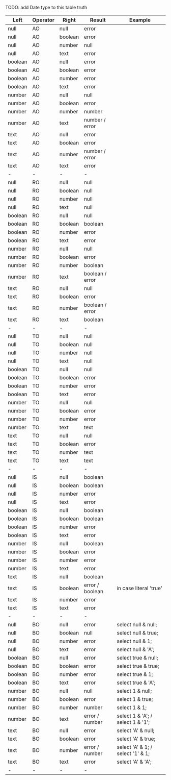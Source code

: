 TODO: add Date type to this table truth

| Left     | Operator | Right    | Result          | Example                           |
|----------|----------|----------|-----------------|-----------------------------------|
| null     | AO       | null     | error           |                                   |
| null     | AO       | boolean  | error           |                                   |
| null     | AO       | number   | null            |                                   |
| null     | AO       | text     | error           |                                   |
| boolean  | AO       | null     | error           |                                   |
| boolean  | AO       | boolean  | error           |                                   |
| boolean  | AO       | number   | error           |                                   |
| boolean  | AO       | text     | error           |                                   |
| number   | AO       | null     | null            |                                   |
| number   | AO       | boolean  | error           |                                   |
| number   | AO       | number   | number          |                                   |
| number   | AO       | text     | number / error  |                                   |
| text     | AO       | null     | error           |                                   |
| text     | AO       | boolean  | error           |                                   |
| text     | AO       | number   | number / error  |                                   |
| text     | AO       | text     | error           |                                   |
| -        | -        | -        | -               |                                   |
| null     | RO       | null     | null            |                                   |
| null     | RO       | boolean  | null            |                                   |
| null     | RO       | number   | null            |                                   |
| null     | RO       | text     | null            |                                   |
| boolean  | RO       | null     | null            |                                   |
| boolean  | RO       | boolean  | boolean         |                                   |
| boolean  | RO       | number   | error           |                                   |
| boolean  | RO       | text     | error           |                                   |
| number   | RO       | null     | null            |                                   |
| number   | RO       | boolean  | error           |                                   |
| number   | RO       | number   | boolean         |                                   |
| number   | RO       | text     | boolean / error |                                   |
| text     | RO       | null     | null            |                                   |
| text     | RO       | boolean  | error           |                                   |
| text     | RO       | number   | boolean / error |                                   |
| text     | RO       | text     | boolean         |                                   |
| -        | -        | -        | -               |                                   |
| null     | TO       | null     | null            |                                   |
| null     | TO       | boolean  | null            |                                   |
| null     | TO       | number   | null            |                                   |
| null     | TO       | text     | null            |                                   |
| boolean  | TO       | null     | null            |                                   |
| boolean  | TO       | boolean  | error           |                                   |
| boolean  | TO       | number   | error           |                                   |
| boolean  | TO       | text     | error           |                                   |
| number   | TO       | null     | null            |                                   |
| number   | TO       | boolean  | error           |                                   |
| number   | TO       | number   | error           |                                   |
| number   | TO       | text     | text            |                                   |
| text     | TO       | null     | null            |                                   |
| text     | TO       | boolean  | error           |                                   |
| text     | TO       | number   | text            |                                   |
| text     | TO       | text     | text            |                                   |
| -        | -        | -        | -               |                                   |
| null     | IS       | null     | boolean         |                                   |
| null     | IS       | boolean  | boolean         |                                   |
| null     | IS       | number   | error           |                                   |
| null     | IS       | text     | error           |                                   |
| boolean  | IS       | null     | boolean         |                                   |
| boolean  | IS       | boolean  | boolean         |                                   |
| boolean  | IS       | number   | error           |                                   |
| boolean  | IS       | text     | error           |                                   |
| number   | IS       | null     | boolean         |                                   |
| number   | IS       | boolean  | error           |                                   |
| number   | IS       | number   | error           |                                   |
| number   | IS       | text     | error           |                                   |
| text     | IS       | null     | boolean         |                                   |
| text     | IS       | boolean  | error / boolean | in case literal 'true'            |
| text     | IS       | number   | error           |                                   |
| text     | IS       | text     | error           |                                   |
| -        | -        | -        | -               |                                   |
| null     | BO       | null     | error           | select null & null;               | 
| null     | BO       | boolean  | null            | select null & true;               |
| null     | BO       | number   | error           | select null & 1;                  |
| null     | BO       | text     | error           | select null & 'A';                |
| boolean  | BO       | null     | error           | select true & null;               |
| boolean  | BO       | boolean  | error           | select true & true;               |
| boolean  | BO       | number   | error           | select true & 1;                  |
| boolean  | BO       | text     | error           | select true & 'A';                |
| number   | BO       | null     | null            | select 1 & null;                  |
| number   | BO       | boolean  | error           | select 1 & true;                  |
| number   | BO       | number   | number          | select 1 & 1;                     |
| number   | BO       | text     | error / number  | select 1 & 'A'; / select 1 & '1'; |
| text     | BO       | null     | error           | select 'A' & null;                |
| text     | BO       | boolean  | error           | select 'A' & true;                |
| text     | BO       | number   | error / number  | select 'A' & 1; / select '1' & 1; |
| text     | BO       | text     | error           | select 'A' & 'A';                 |
| -        | -        | -        | -               |                                   |

